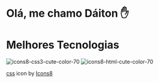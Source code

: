 # Olá, me chamo Dáiton ✋

<div>
  <h1>Melhores Tecnologias</h1>
</div>

![icons8-css3-cute-color-70](https://github.com/daitoncheis/daitoncheis/assets/29989317/1867c6ad-bf9b-4c72-a03d-453b7d784c30) ![icons8-html-cute-color-70](https://github.com/daitoncheis/daitoncheis/assets/29989317/0753864c-2edc-407e-bc3f-78e5b08a9d0c)





<a target="_blank" href="https://icons8.com/icon/107497/css3">css</a> icon by <a target="_blank" href="https://icons8.com">Icons8</a>

